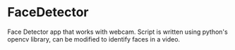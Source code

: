 # FaceDetector
Face Detector app that works with webcam. Script is written using python's opencv library, can be modified to identify faces in a video.
